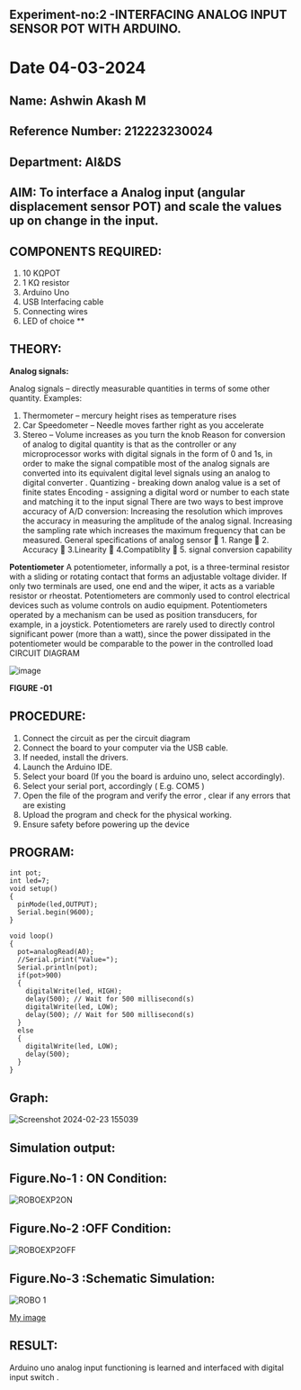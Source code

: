  ## Experiment-no:2 -INTERFACING ANALOG INPUT SENSOR POT WITH ARDUINO.
 # Date 04-03-2024
 ## Name: Ashwin Akash M
 ## Reference Number: 212223230024
 ## Department: AI&DS

## AIM:  To interface a Analog  input (angular displacement sensor POT) and scale the values up on change in the input.

## COMPONENTS REQUIRED:
1.	10 KΩPOT
2.	1 KΩ resistor 
3.	Arduino Uno 
4.	USB Interfacing cable 
5.	Connecting wires 
6.	LED of choice 
**


## THEORY: 

**Analog signals:**

Analog signals – directly measurable quantities in terms of some other quantity.
Examples:
1. Thermometer – mercury height rises as temperature rises
2. Car Speedometer – Needle moves farther right as you accelerate
3. Stereo – Volume increases as you turn the knob
Reason for conversion of analog to digital quantity is that as the controller or any microprocessor works with digital signals in the form of 0 and 1s, in order to make the signal compatible  most of the analog signals are converted into its equivalent digital level signals using an analog to digital converter .
Quantizing - breaking down analog value is a set of finite states
Encoding - assigning a digital word or number to each state and matching it to the input signal
 There are two ways to best improve accuracy of A/D conversion:
Increasing the resolution which improves the accuracy in measuring the amplitude of the analog signal.
Increasing the sampling rate which increases the maximum frequency that can be measured.
General specifications of analog sensor
	1. Range
	2. Accuracy
	3.Linearity
	4.Compatiblity
	5. signal conversion capability

**Potentiometer**
A potentiometer, informally a pot, is a three-terminal resistor with a sliding or rotating contact that forms an adjustable voltage divider. If only two terminals are used, one end and the wiper, it acts as a variable resistor or rheostat.
Potentiometers are commonly used to control electrical devices such as volume controls on audio equipment. Potentiometers operated by a mechanism can be used as position transducers, for example, in a joystick. Potentiometers are rarely used to directly control significant power (more than a watt), since the power dissipated in the potentiometer would be comparable to the power in the controlled load
CIRCUIT DIAGRAM





![image](https://user-images.githubusercontent.com/36288975/163530788-eec3cdc3-95e8-4d2d-8349-6d0ea4c9439c.png)

**FIGURE -01**

## PROCEDURE:

1.	Connect the circuit as per the circuit diagram 
2.	Connect the board to your computer via the USB cable.
3.	If needed, install the drivers.
4.	Launch the Arduino IDE.
5.	Select your board (If you the board is arduino uno, select accordingly).
6.	Select your serial port, accordingly ( E.g. COM5 )
7.	Open the file of the program  and verify the error , clear if any errors that are existing 
8.	Upload the program and check for the physical working. 
9.	Ensure safety before powering up the device 



## PROGRAM:
```
int pot;
int led=7;
void setup()
{
  pinMode(led,OUTPUT);
  Serial.begin(9600);
}

void loop()
{
  pot=analogRead(A0);
  //Serial.print("Value=");
  Serial.println(pot);
  if(pot>900)
  {
  	digitalWrite(led, HIGH);
  	delay(500); // Wait for 500 millisecond(s)
  	digitalWrite(led, LOW);
  	delay(500); // Wait for 500 millisecond(s)
  }
  else
  {
  	digitalWrite(led, LOW);
  	delay(500);
  }
}
```
## Graph:
![Screenshot 2024-02-23 155039](https://github.com/AshwinAkash24/EXPERIMENT-NO--02-INTERFACING-ANALOG-INPUT-SENSOR-POT-WITH-ARDUINO-/assets/144979248/ecac0cf0-03c4-4411-bae0-8c518eb17daf)

## Simulation output: 
## Figure.No-1 : ON Condition:
![ROBOEXP2ON](https://github.com/AshwinAkash24/EXPERIMENT-NO--02-INTERFACING-ANALOG-INPUT-SENSOR-POT-WITH-ARDUINO-/assets/144979248/73d93338-4f58-4ed4-b878-4d86ab909bd7)
## Figure.No-2 :OFF Condition:
![ROBOEXP2OFF](https://github.com/AshwinAkash24/EXPERIMENT-NO--02-INTERFACING-ANALOG-INPUT-SENSOR-POT-WITH-ARDUINO-/assets/144979248/c30c572a-b454-490d-84a3-2ecb8f54307e)
## Figure.No-3 :Schematic Simulation:
![ROBO 1](https://github.com/AshwinAkash24/EXPERIMENT-NO--02-INTERFACING-ANALOG-INPUT-SENSOR-POT-WITH-ARDUINO-/assets/144979248/f79c49a0-9988-42b8-95d9-09651245dec6)

[My image](username.github.com/repository/img/image.jpg)







## RESULT: 
Arduino uno analog input functioning is learned and interfaced with digital input switch .
